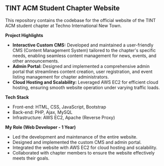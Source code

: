 ## TINT ACM Student Chapter Website

This repository contains the codebase for the official website of the TINT ACM student chapter at Techno International New Town.

**Project Highlights**

* **Interactive Custom CMS:** Developed and maintained a user-friendly CMS (Content Management System) tailored to the chapter's specific needs, enabling seamless content management for news, events, and other announcements.
* **Admin Portal:** Designed and implemented a comprehensive admin portal that streamlines content creation, user registration, and event listing management for chapter administrators.
* **Cloud Hosting and Scalability:** Leveraged AWS EC2 for efficient cloud hosting, ensuring smooth website operation under varying traffic loads.

**Tech Stack**

* Front-end: HTML, CSS, JavaScript, Bootstrap
* Back-end: PHP, Ajax, MySQL
* Infrastructure: AWS EC2, Apache (Reverse Proxy)

**My Role (Web Developer - 1 Year)**

* Led the development and maintenance of the entire website.
* Designed and implemented the custom CMS and admin portal.
* Integrated the website with AWS EC2 for cloud hosting and scalability.
* Collaborated with chapter members to ensure the website effectively meets their goals.
